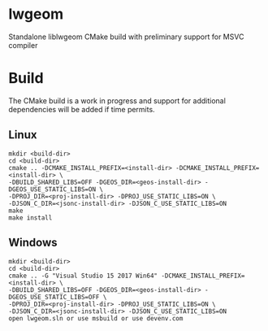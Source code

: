 # lwgeom
Standalone liblwgeom CMake build with preliminary support for MSVC compiler

# Build
The CMake build is a work in progress and support for additional dependencies will be added if time permits.

## Linux
```
mkdir <build-dir>
cd <build-dir>
cmake .. -DCMAKE_INSTALL_PREFIX=<install-dir> -DCMAKE_INSTALL_PREFIX=<install-dir> \
-DBUILD_SHARED_LIBS=OFF -DGEOS_DIR=<geos-install-dir> -DGEOS_USE_STATIC_LIBS=ON \
-DPROJ_DIR=<proj-install-dir> -DPROJ_USE_STATIC_LIBS=ON \
-DJSON_C_DIR=<jsonc-install-dir> -DJSON_C_USE_STATIC_LIBS=ON
make
make install
```

## Windows
```
mkdir <build-dir>
cd <build-dir>
cmake .. -G "Visual Studio 15 2017 Win64" -DCMAKE_INSTALL_PREFIX=<install-dir> \
-DBUILD_SHARED_LIBS=OFF -DGEOS_DIR=<geos-install-dir> -DGEOS_USE_STATIC_LIBS=OFF \
-DPROJ_DIR=<proj-install-dir> -DPROJ_USE_STATIC_LIBS=ON \
-DJSON_C_DIR=<jsonc-install-dir> -DJSON_C_USE_STATIC_LIBS=ON
open lwgeom.sln or use msbuild or use devenv.com
```
